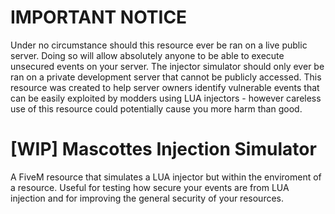 # IMPORTANT NOTICE
Under no circumstance should this resource ever be ran on a live public server. Doing so will allow absolutely anyone to be able to execute unsecured events on your server. The injector simulator should only ever be ran on a private development server that cannot be publicly accessed. This resource was created to help server owners identify vulnerable events that can be easily exploited by modders using LUA injectors - however careless use of this resource could potentially cause you more harm than good.  

# [WIP] Mascottes Injection Simulator
A FiveM resource that simulates a LUA injector but within the enviroment of a resource. Useful for testing how secure your events are from LUA injection and for  improving the general security of your resources.
